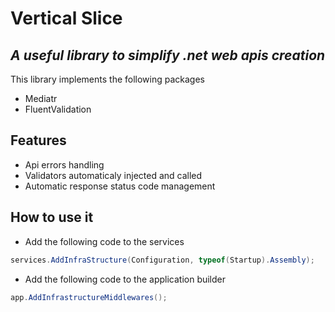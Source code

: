 # Vertical Slice
## _A useful library to simplify .net web apis creation_

This library implements the following packages
- Mediatr
- FluentValidation

## Features

- Api errors handling
- Validators automaticaly injected and called
- Automatic response status code management

## How to use it
- Add the following code to the services
```cs
services.AddInfraStructure(Configuration, typeof(Startup).Assembly);
```

- Add the following code to the application builder
```cs
app.AddInfrastructureMiddlewares();
```
